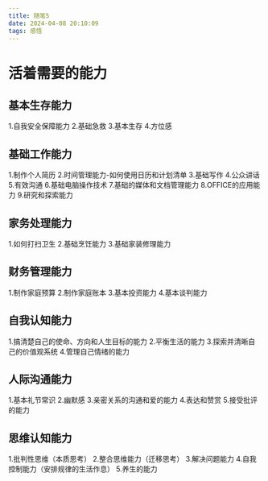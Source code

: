 ```yaml
---
title: 随笔5
date: 2024-04-08 20:10:09
tags: 感悟
---
```

# 活着需要的能力
## 基本生存能力
1.自我安全保障能力
2.基础急救
3.基本生存
4.方位感

## 基础工作能力
1.制作个人简历
2.时间管理能力-如何使用日历和计划清单
3.基础写作
4.公众讲话
5.有效沟通
6.基础电脑操作技术
7.基础的媒体和文档管理能力
8.OFFICE的应用能力
9.研究和探索能力

## 家务处理能力
1.如何打扫卫生
2.基础烹饪能力 
3.基础家装修理能力

## 财务管理能力
1.制作家庭预算
2.制作家庭账本
3.基本投资能力
4.基本谈判能力

## 自我认知能力
1.搞清楚自己的使命、方向和人生目标的能力
2.平衡生活的能力
3.探索并清晰自己的价值观系统
4.管理自己情绪的能力

## 人际沟通能力
1.基本礼节常识
2.幽默感
3.亲密关系的沟通和爱的能力
4.表达和赞赏
5.接受批评的能力

## 思维认知能力
1.批判性思维（本质思考）
2.整合思维能力（迁移思考）
3.解决问题能力
4.自我控制能力（安排规律的生活作息）
5.养生的能力

